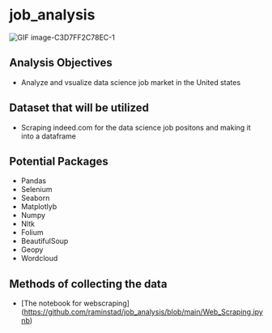 # job_analysis
![GIF image-C3D7FF2C78EC-1](https://user-images.githubusercontent.com/79353291/153075160-8b9befdb-11c5-49cc-a10e-afef0dbf1a73.gif)
## Analysis Objectives
* Analyze and vsualize data science job market in the United states


## Dataset that will be utilized

* Scraping indeed.com for the data science job positons and making it into a dataframe


## Potential Packages
* Pandas
* Selenium
* Seaborn
* Matplotlyb
* Numpy
* Nltk
* Folium
* BeautifulSoup
* Geopy
* Wordcloud 

## Methods of collecting the data
* [The notebook for webscraping] (https://github.com/raminstad/job_analysis/blob/main/Web_Scraping.ipynb)
